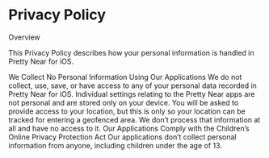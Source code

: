 # Privacy Policy
Overview

This Privacy Policy describes how your personal information is handled in Pretty Near for iOS.

We Collect No Personal Information Using Our Applications
We do not collect, use, save, or have access to any of your personal data recorded in Pretty Near for iOS.
Individual settings relating to the Pretty Near apps are not personal and are stored only on your device. You will be asked to provide access to your location, but this is only so your location can be tracked for entering a geofenced area. We don’t process that information at all and have no access to it.
Our Applications Comply with the Children’s Online Privacy Protection Act
Our applications don’t collect personal information from anyone, including children under the age of 13.
